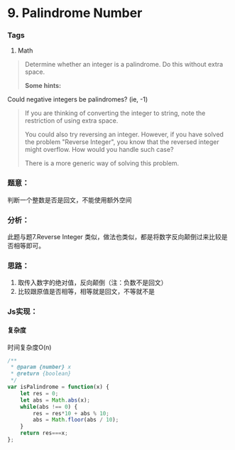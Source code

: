 # 9. Palindrome Number

### Tags
1. Math

>Determine whether an integer is a palindrome. Do this without extra space.
>
>**Some hints:**
>
Could negative integers be palindromes? (ie, -1)
>
>If you are thinking of converting the integer to string, note the restriction of using extra space.
>
>You could also try reversing an integer. However, if you have solved the problem "Reverse Integer", you know that the reversed integer might overflow. How would you handle such case?
>
>There is a more generic way of solving this problem.

### 题意：
判断一个整数是否是回文，不能使用额外空间

### 分析：
此题与题7.Reverse Integer 类似，做法也类似，都是将数字反向颠倒过来比较是否相等即可。

### 思路：
1. 取传入数字的绝对值，反向颠倒（注：负数不是回文）
2. 比较跟原值是否相等，相等就是回文，不等就不是

### Js实现：

#### 复杂度
时间复杂度O(n)

```js
/**
 * @param {number} x
 * @return {boolean}
 */
var isPalindrome = function(x) {
    let res = 0;
    let abs = Math.abs(x);
    while(abs !== 0) {
        res = res*10 + abs % 10;
        abs = Math.floor(abs / 10);
    }
    return res===x;
};
```













